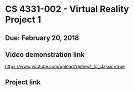 # CS 4331-002 - Virtual Reality Project 1
## Due: February 20, 2018
## Video demonstration link
https://www.youtube.com/upload?redirect_to_classic=true
## Project link
